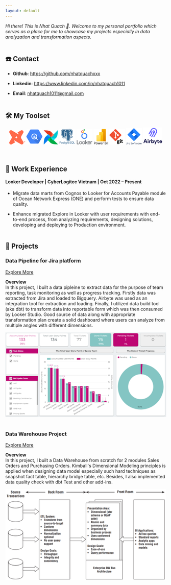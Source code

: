 ```yaml
---
layout: default
---
```


_Hi there! This is Nhat Quach 👋. Welcome to my personal portfolio which serves as a place for me to showcase my projects especially in data analyzation and transformation aspects._
<br/><br/>

## ☎️ Contact

* **Github**: https://github.com/nhatquachxxx

* **Linkedin**: https://www.linkedin.com/in/nhatquach1011

* **Email**: nhatquach1011@gmail.com
<br/><br/>

## 🛠️ My Toolset

<p align="center">
    <img src="pictures\dbt.png" width="50" />
    <img src="pictures\google_bigquery.png" width="50" />
    <img src="pictures\airflow.png" width="45" />
    <img src="pictures\postgres.png" width="50" />
    <img src="pictures\looker.png" width="50" />
    <img src="pictures\power_bi.png" width="43" />
    <img src="pictures\git.png" width="50" />
    <img src="pictures\jira.png" width="50" />
    <img src="pictures\airbyte.png" width="60" />
</p>
<br/>

## 🏢 Work Experience

#### Looker Developer | CyberLogitec Vietnam | Oct 2022 – Present

* Migrate data marts from Cognos to Looker for Accounts Payable module of Ocean Network Express (ONE) and perform tests to ensure data quality.

* Enhance migrated Explore in Looker with user requirements with end-to-end process, from analyzing requirements, designing solutions, developing and deploying to Production environment.
<br/><br/>

## 📝 Projects

### Data Pipeline for Jira platform
<a href="https://github.com/clv-dev/jira-clv-transformation" target="_blank">Explore More
</a>

**Overview** <br/>
In this project, I built a data pipleine to extract data for the purpose of team reporting, task monitoring as well as progress tracking. Firstly data was extracted from Jira and loaded to Bigquery. Airbyte was used as an integration tool for extraction and loading. Finally, I utilized data build tool (aka dbt) to transform data into reportable form which was then consumed by Looker Studio. Good source of data along with appropriate transformation plan create a solid dashboard where users can analyze from multiple angles with different dimensions.

 ![Jira Dashboard](pictures\jira_dashboard.png)
<br/><br/>

### Data Warehouse Project 
<a href="https://github.com/nhatquachxxx/data-warehouse-course" target="_blank">Explore More
</a>

**Overview** <br/>
In this project, I built a Data Warehouse from scratch for 2 modules Sales Orders and Purchasing Orders. Kimball's Dimensional Modeling principles is applied when designing data model especially such hard techniques as snapshot fact table, hierarchy bridge table, etc. Besides, I also implemented data quality check with dbt Test and other add-ins.

![A picture about diagram](pictures\model.png)
